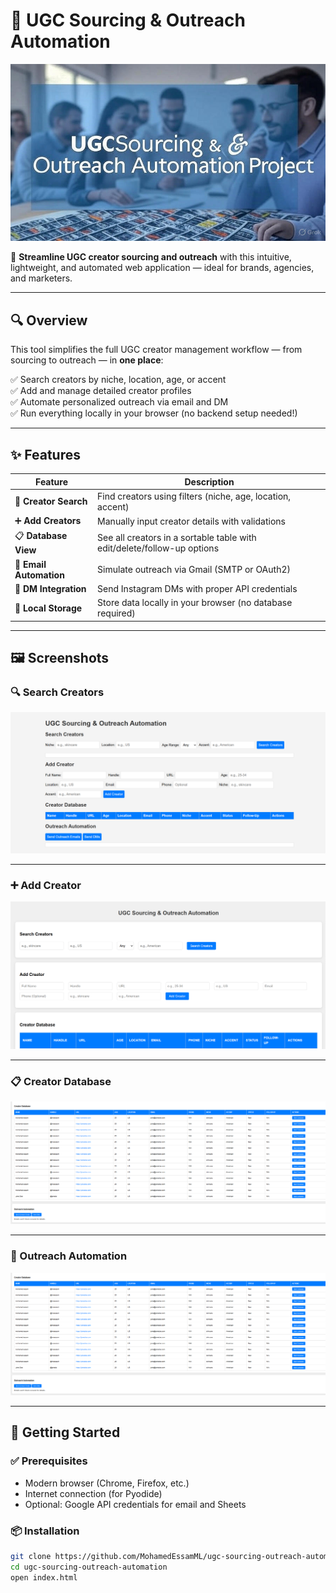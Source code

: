 # 🚀 UGC Sourcing & Outreach Automation

![UGC Automation Demo](https://github.com/MohamedEssamML/ugc-sourcing-outreach-automation/raw/main/screenshots/image.jpg)

🎯 **Streamline UGC creator sourcing and outreach** with this intuitive, lightweight, and automated web application — ideal for brands, agencies, and marketers.

---

## 🔍 Overview

This tool simplifies the full UGC creator management workflow — from sourcing to outreach — in **one place**:

✅ Search creators by niche, location, age, or accent  
✅ Add and manage detailed creator profiles  
✅ Automate personalized outreach via email and DM  
✅ Run everything locally in your browser (no backend setup needed!)

---

## ✨ Features

| Feature                | Description                                                                 |
|------------------------|-----------------------------------------------------------------------------|
| 🔎 **Creator Search**  | Find creators using filters (niche, age, location, accent)                  |
| ➕ **Add Creators**     | Manually input creator details with validations                            |
| 📋 **Database View**   | See all creators in a sortable table with edit/delete/follow-up options     |
| 📧 **Email Automation**| Simulate outreach via Gmail (SMTP or OAuth2)                                |
| 📲 **DM Integration**  | Send Instagram DMs with proper API credentials                              |
| 💾 **Local Storage**   | Store data locally in your browser (no database required)                   |

---

## 🖼️ Screenshots

### 🔍 Search Creators  
![Search Creators](https://github.com/MohamedEssamML/ugc-sourcing-outreach-automation/raw/main/screenshots/Screenshot%202025-06-10%20122814.png)

---

### ➕ Add Creator  
![Add Creator](https://github.com/MohamedEssamML/ugc-sourcing-outreach-automation/raw/main/screenshots/Screenshot%202025-06-10%20124920.png)

---

### 📋 Creator Database  
![Creator Database](https://github.com/MohamedEssamML/ugc-sourcing-outreach-automation/raw/main/screenshots/Screenshot%202025-06-10%20125002.png)

---

### 📧 Outreach Automation  
![Outreach Automation](https://github.com/MohamedEssamML/ugc-sourcing-outreach-automation/raw/main/screenshots/Screenshot%202025-06-10%20125002.png)

---

## 🚀 Getting Started

### ✅ Prerequisites
- Modern browser (Chrome, Firefox, etc.)
- Internet connection (for Pyodide)
- Optional: Google API credentials for email and Sheets

### 📦 Installation

```bash
git clone https://github.com/MohamedEssamML/ugc-sourcing-outreach-automation.git
cd ugc-sourcing-outreach-automation
open index.html
